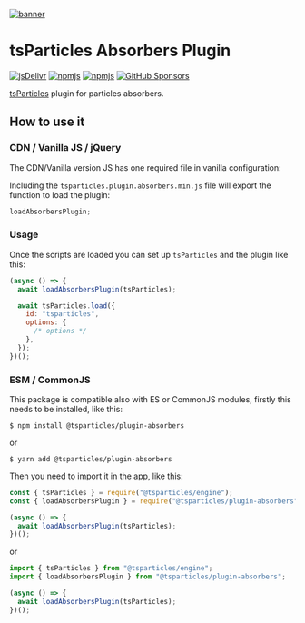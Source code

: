 [![banner](https://particles.js.org/images/banner2.png)](https://particles.js.org)

# tsParticles Absorbers Plugin

[![jsDelivr](https://data.jsdelivr.com/v1/package/npm/@tsparticles/plugin-absorbers/badge)](https://www.jsdelivr.com/package/npm/@tsparticles/plugin-absorbers)
[![npmjs](https://badge.fury.io/js/@tsparticles/plugin-absorbers.svg)](https://www.npmjs.com/package/@tsparticles/plugin-absorbers)
[![npmjs](https://img.shields.io/npm/dt/@tsparticles/plugin-absorbers)](https://www.npmjs.com/package/@tsparticles/plugin-absorbers) [![GitHub Sponsors](https://img.shields.io/github/sponsors/matteobruni)](https://github.com/sponsors/matteobruni)

[tsParticles](https://github.com/tsparticles/tsparticles) plugin for particles absorbers.

## How to use it

### CDN / Vanilla JS / jQuery

The CDN/Vanilla version JS has one required file in vanilla configuration:

Including the `tsparticles.plugin.absorbers.min.js` file will export the function to load the plugin:

```javascript
loadAbsorbersPlugin;
```

### Usage

Once the scripts are loaded you can set up `tsParticles` and the plugin like this:

```javascript
(async () => {
  await loadAbsorbersPlugin(tsParticles);

  await tsParticles.load({
    id: "tsparticles",
    options: {
      /* options */
    },
  });
})();
```

### ESM / CommonJS

This package is compatible also with ES or CommonJS modules, firstly this needs to be installed, like this:

```shell
$ npm install @tsparticles/plugin-absorbers
```

or

```shell
$ yarn add @tsparticles/plugin-absorbers
```

Then you need to import it in the app, like this:

```javascript
const { tsParticles } = require("@tsparticles/engine");
const { loadAbsorbersPlugin } = require("@tsparticles/plugin-absorbers");

(async () => {
  await loadAbsorbersPlugin(tsParticles);
})();
```

or

```javascript
import { tsParticles } from "@tsparticles/engine";
import { loadAbsorbersPlugin } from "@tsparticles/plugin-absorbers";

(async () => {
  await loadAbsorbersPlugin(tsParticles);
})();
```
